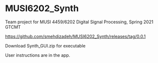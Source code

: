 # MUSI6202_Synth
Team project for MUSI 4459/6202 Digital Signal Processing, Spring 2021 GTCMT


https://github.com/smehdizadeh/MUSI6202_Synth/releases/tag/0.0.1

Download Synth_GUI.zip for executable

User instructions are in the app.
